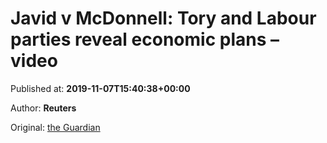 
# Javid v McDonnell: Tory and Labour parties reveal economic plans – video

Published at: **2019-11-07T15:40:38+00:00**

Author: **Reuters**

Original: [the Guardian](https://www.theguardian.com/politics/video/2019/nov/07/javid-v-mcdonnell-tory-and-labour-parties-reveal-economic-plans-video)


